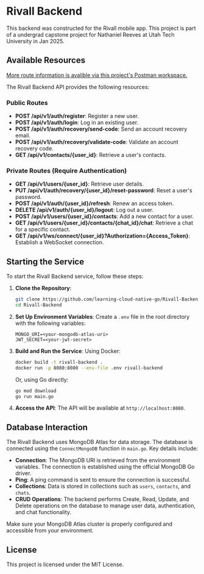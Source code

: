 # Rivall Backend
This backend was constructed for the Rivall mobile app.  This project is part of a undergrad capstone project for Nathaniel Reeves at Utah Tech University in Jan 2025.

## Available Resources
[More route information is avalible via this project's Postman workspace.](https://www.postman.com/material-geoscientist-57114344/rivall-dev/overview)

The Rivall Backend API provides the following resources:

### Public Routes
- **POST /api/v1/auth/register**: Register a new user.
- **POST /api/v1/auth/login**: Log in an existing user.
- **POST /api/v1/auth/recovery/send-code**: Send an account recovery email.
- **POST /api/v1/auth/recovery/validate-code**: Validate an account recovery code.
- **GET /api/v1/contacts/{user_id}**: Retrieve a user's contacts.

### Private Routes (Require Authentication)
- **GET /api/v1/users/{user_id}**: Retrieve user details.
- **PUT /api/v1/auth/recovery/{user_id}/reset-password**: Reset a user's password.
- **POST /api/v1/auth/{user_id}/refresh**: Renew an access token.
- **DELETE /api/v1/auth/{user_id}/logout**: Log out a user.
- **POST /api/v1/users/{user_id}/contacts**: Add a new contact for a user.
- **GET /api/v1/users/{user_id}/contacts/{chat_id}/chat**: Retrieve a chat for a specific contact.
- **GET /api/v1/ws/connect/{user_id}?Authorization={Access_Token}**: Establish a WebSocket connection.

## Starting the Service

To start the Rivall Backend service, follow these steps:

1. **Clone the Repository**:
    ```bash
    git clone https://github.com/learning-cloud-native-go/Rivall-Backend.git
    cd Rivall-Backend
    ```

2. **Set Up Environment Variables**:
    Create a `.env` file in the root directory with the following variables:
    ```env
    MONGO_URI=<your-mongodb-atlas-uri>
    JWT_SECRET=<your-jwt-secret>
    ```

3. **Build and Run the Service**:
    Using Docker:
    ```bash
    docker build -t rivall-backend .
    docker run -p 8080:8080 --env-file .env rivall-backend
    ```
    Or, using Go directly:
    ```bash
    go mod download
    go run main.go
    ```

4. **Access the API**:
    The API will be available at `http://localhost:8080`.

## Database Interaction

The Rivall Backend uses MongoDB Atlas for data storage. The database is connected using the `ConnectMongoDB` function in `main.go`. Key details include:

- **Connection**: The MongoDB URI is retrieved from the environment variables. The connection is established using the official MongoDB Go driver.
- **Ping**: A ping command is sent to ensure the connection is successful.
- **Collections**: Data is stored in collections such as `users`, `contacts`, and `chats`.
- **CRUD Operations**: The backend performs Create, Read, Update, and Delete operations on the database to manage user data, authentication, and chat functionality.

Make sure your MongoDB Atlas cluster is properly configured and accessible from your environment.

## License  

This project is licensed under the MIT License.  
